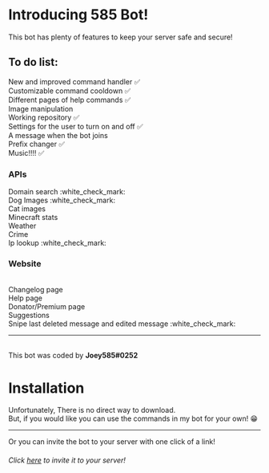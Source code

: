 <h1> Introducing 585 Bot! </h1>

<p> This bot has plenty of features to keep your server safe and secure! </p>

<h2> To do list: </h2>

New and improved command handler :white_check_mark:
<br>
Customizable command cooldown :white_check_mark:
<br>
Different pages of help commands :white_check_mark:
<br>
Image manipulation
<br>
Working repository :white_check_mark:
<br>
Settings for the user to turn on and off :white_check_mark:
<br>
A message when the bot joins
<br>
Prefix changer :white_check_mark:
<br>
Music!!!! :white_check_mark:
<br>
<h3> APIs </h3>
Domain search :white_check_mark:
<br>
Dog Images :white_check_mark:
<br>
Cat images
<br>
Minecraft stats
<br>
Weather
<br>
Crime
<br>
Ip lookup :white_check_mark:
<br>
<h3>Website</h3>
<br>
Changelog page
<br>
Help page
<br>
Donator/Premium page
<br>
Suggestions
<br>
Snipe last deleted message and edited message :white_check_mark:
<hr>
<br>
This bot was coded by <strong>Joey585#0252</strong>

<h1> Installation </h1>

Unfortunately, There is no direct way to download.
<br>
But, if you would like you can use the commands in my bot for your own! :grin:
<hr>
Or you can invite the bot to your server with one click of a link!
<h6>Click <a href="https://discord.com/api/oauth2/authorize?client_id=838505768231764007&permissions=8&scope=bot">here</a> to invite it to your server!</h6>
